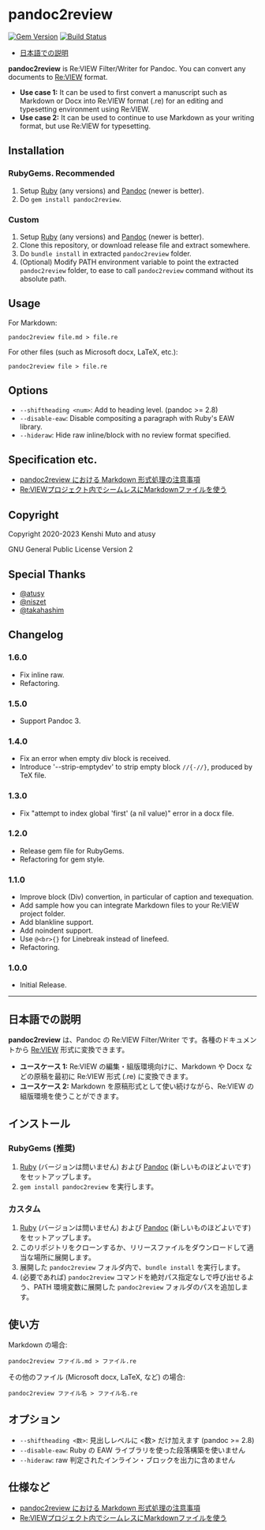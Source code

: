 # pandoc2review

[![Gem Version](https://badge.fury.io/rb/pandoc2review.svg)](https://badge.fury.io/rb/pandoc2review)
[![Build Status](https://github.com/kmuto/pandoc2review/workflows/Pandoc/badge.svg)](https://github.com/kmuto/pandoc2review/actions)

- [日本語での説明](#日本語での説明)

**pandoc2review** is Re:VIEW Filter/Writer for Pandoc. You can convert any documents to [Re:VIEW](https://reviewml.org/) format.

- **Use case 1:** It can be used to first convert a manuscript such as Markdown or Docx into Re:VIEW format (.re) for an editing and typesetting environment using Re:VIEW.
- **Use case 2:** It can be used to continue to use Markdown as your writing format, but use Re:VIEW for typesetting.

## Installation

### RubyGems. Recommended
1. Setup [Ruby](https://www.ruby-lang.org/) (any versions) and [Pandoc](https://pandoc.org/) (newer is better).
2. Do `gem install pandoc2review`.

### Custom
1. Setup [Ruby](https://www.ruby-lang.org/) (any versions) and [Pandoc](https://pandoc.org/) (newer is better).
2. Clone this repository, or download release file and extract somewhere.
3. Do `bundle install` in extracted `pandoc2review` folder.
4. (Optional) Modify PATH environment variable to point the extracted `pandoc2review` folder, to ease to call `pandoc2review` command without its absolute path.

## Usage

For Markdown:

```
pandoc2review file.md > file.re
```

For other files (such as Microsoft docx, LaTeX, etc.):

```
pandoc2review file > file.re
```

## Options
- `--shiftheading <num>`: Add <num> to heading level. (pandoc >= 2.8)
- `--disable-eaw`: Disable compositing a paragraph with Ruby's EAW library.
- `--hideraw`: Hide raw inline/block with no review format specified.

## Specification etc.
- [pandoc2review における Markdown 形式処理の注意事項](markdown-format.ja.md)
- [Re:VIEWプロジェクト内でシームレスにMarkdownファイルを使う](samples/reviewsample/ch01.md)

## Copyright

Copyright 2020-2023 Kenshi Muto and atusy

GNU General Public License Version 2

## Special Thanks
- [@atusy](https://github.com/atusy)
- [@niszet](https://github.com/niszet)
- [@takahashim](https://github.com/takahashim)

## Changelog
### 1.6.0
- Fix inline raw.
- Refactoring.

### 1.5.0
- Support Pandoc 3.

### 1.4.0
- Fix an error when empty div block is received.
- Introduce '--strip-emptydev' to strip empty block `//{-//}`, produced by TeX file.

### 1.3.0
- Fix "attempt to index global 'first' (a nil value)" error in a docx file.

### 1.2.0
- Release gem file for RubyGems.
- Refactoring for gem style.

### 1.1.0
- Improve block (Div) convertion, in particular of caption and texequation.
- Add sample how you can integrate Markdown files to your Re:VIEW project folder.
- Add blankline support.
- Add noindent support.
- Use `@<br>{}` for Linebreak instead of linefeed.
- Refactoring.

### 1.0.0
- Initial Release.

---
## 日本語での説明

**pandoc2review** は、Pandoc の Re:VIEW Filter/Writer です。各種のドキュメントから [Re:VIEW](https://reviewml.org/) 形式に変換できます。

- **ユースケース 1:** Re:VIEW の編集・組版環境向けに、Markdown や Docx などの原稿を最初に Re:VIEW 形式 (.re) に変換できます。
- **ユースケース 2:** Markdown を原稿形式として使い続けながら、Re:VIEW の組版環境を使うことができます。

## インストール
### RubyGems (推奨)
1. [Ruby](https://www.ruby-lang.org/) (バージョンは問いません) および [Pandoc](https://pandoc.org/) (新しいものほどよいです) をセットアップします。
2. `gem install pandoc2review` を実行します。

### カスタム
1. [Ruby](https://www.ruby-lang.org/) (バージョンは問いません) および [Pandoc](https://pandoc.org/) (新しいものほどよいです) をセットアップします。
2. このリポジトリをクローンするか、リリースファイルをダウンロードして適当な場所に展開します。
3. 展開した `pandoc2review` フォルダ内で、`bundle install` を実行します。
4. (必要であれば) `pandoc2review` コマンドを絶対パス指定なしで呼び出せるよう、PATH 環境変数に展開した `pandoc2review` フォルダのパスを追加します。

## 使い方

Markdown の場合:

```
pandoc2review ファイル.md > ファイル.re
```

その他のファイル (Microsoft docx, LaTeX, など) の場合:

```
pandoc2review ファイル名 > ファイル名.re
```

## オプション
- `--shiftheading <数>`: 見出しレベルに <数> だけ加えます (pandoc >= 2.8)
- `--disable-eaw`: Ruby の EAW ライブラリを使った段落構築を使いません
- `--hideraw`: raw 判定されたインライン・ブロックを出力に含めません

## 仕様など
- [pandoc2review における Markdown 形式処理の注意事項](markdown-format.ja.md)
- [Re:VIEWプロジェクト内でシームレスにMarkdownファイルを使う](samples/reviewsample/ch01.md)
